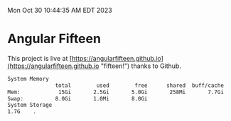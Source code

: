 Mon Oct 30 10:44:35 AM EDT 2023

# Angular Fifteen


This project is live at [https://angularfifteen.github.io](https://angularfifteen.github.io "fifteen!") thanks to Github.

```bash
System Memory
               total        used        free      shared  buff/cache   available
Mem:            15Gi       2.5Gi       5.0Gi       258Mi       7.7Gi        12Gi
Swap:          8.0Gi       1.0Mi       8.0Gi
System Storage
1.7G	.

